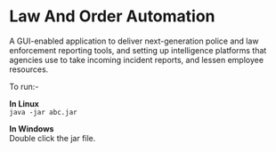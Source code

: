 # Law And Order Automation
A GUI-enabled application to deliver next-generation police and law enforcement reporting tools, and setting up intelligence platforms that agencies use to take incoming incident reports, and lessen employee resources. 

To run:- 

<b>In Linux</b><br>
```java -jar abc.jar```

<b>In Windows</b><br>
Double click the jar file.



